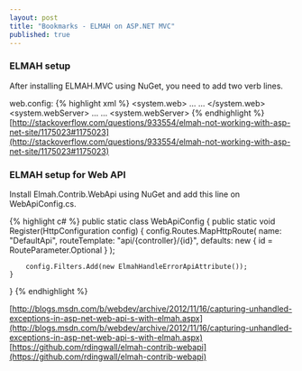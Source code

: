 ```yaml
---
layout: post
title: "Bookmarks - ELMAH on ASP.NET MVC"
published: true
---
```


### ELMAH setup

After installing ELMAH.MVC using NuGet, you need to add two verb lines.

web.config:
{% highlight xml %}
<system.web>
  <httpHandlers>
    ...
    <add verb="POST,GET,HEAD" path="elmah.axd" type="Elmah.ErrorLogPageFactory, Elmah" />
    ...
  </httpHandlers>
</system.web>
<system.webServer>
  <handlers>
    ...
    <add name="Elmah" verb="POST,GET,HEAD" path="elmah.axd" type="Elmah.ErrorLogPageFactory, Elmah" />
    ...
  </handlers>
<system.webServer>
{% endhighlight %}
[http://stackoverflow.com/questions/933554/elmah-not-working-with-asp-net-site/1175023#1175023](http://stackoverflow.com/questions/933554/elmah-not-working-with-asp-net-site/1175023#1175023)

### ELMAH setup for Web API

Install Elmah.Contrib.WebApi using NuGet and add this line on WebApiConfig.cs.

{% highlight c# %}
public static class WebApiConfig
{
    public static void Register(HttpConfiguration config)
    {
        config.Routes.MapHttpRoute(
            name: "DefaultApi",
            routeTemplate: "api/{controller}/{id}",
            defaults: new { id = RouteParameter.Optional }
        );

        config.Filters.Add(new ElmahHandleErrorApiAttribute());
    }
}
{% endhighlight %}

[http://blogs.msdn.com/b/webdev/archive/2012/11/16/capturing-unhandled-exceptions-in-asp-net-web-api-s-with-elmah.aspx](http://blogs.msdn.com/b/webdev/archive/2012/11/16/capturing-unhandled-exceptions-in-asp-net-web-api-s-with-elmah.aspx)
[https://github.com/rdingwall/elmah-contrib-webapi](https://github.com/rdingwall/elmah-contrib-webapi)